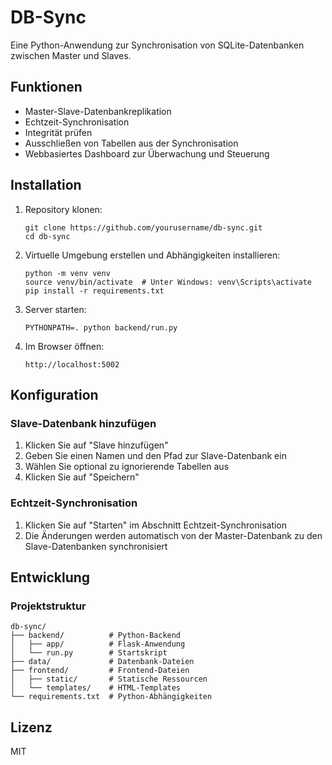 # DB-Sync

Eine Python-Anwendung zur Synchronisation von SQLite-Datenbanken zwischen Master und Slaves.

## Funktionen

- Master-Slave-Datenbankreplikation
- Echtzeit-Synchronisation
- Integrität prüfen
- Ausschließen von Tabellen aus der Synchronisation
- Webbasiertes Dashboard zur Überwachung und Steuerung

## Installation

1. Repository klonen:
   ```
   git clone https://github.com/yourusername/db-sync.git
   cd db-sync
   ```

2. Virtuelle Umgebung erstellen und Abhängigkeiten installieren:
   ```
   python -m venv venv
   source venv/bin/activate  # Unter Windows: venv\Scripts\activate
   pip install -r requirements.txt
   ```

3. Server starten:
   ```
   PYTHONPATH=. python backend/run.py
   ```

4. Im Browser öffnen:
   ```
   http://localhost:5002
   ```

## Konfiguration

### Slave-Datenbank hinzufügen

1. Klicken Sie auf "Slave hinzufügen"
2. Geben Sie einen Namen und den Pfad zur Slave-Datenbank ein
3. Wählen Sie optional zu ignorierende Tabellen aus
4. Klicken Sie auf "Speichern"

### Echtzeit-Synchronisation

1. Klicken Sie auf "Starten" im Abschnitt Echtzeit-Synchronisation
2. Die Änderungen werden automatisch von der Master-Datenbank zu den Slave-Datenbanken synchronisiert

## Entwicklung

### Projektstruktur

```
db-sync/
├── backend/          # Python-Backend
│   ├── app/          # Flask-Anwendung
│   └── run.py        # Startskript
├── data/             # Datenbank-Dateien
├── frontend/         # Frontend-Dateien
│   ├── static/       # Statische Ressourcen
│   └── templates/    # HTML-Templates
└── requirements.txt  # Python-Abhängigkeiten
```

## Lizenz

MIT 